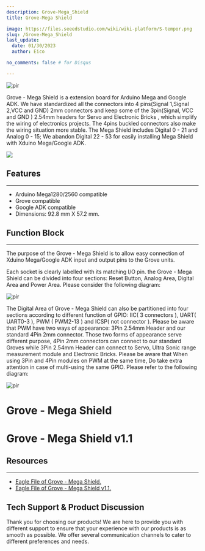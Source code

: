 ```yaml
---
description: Grove-Mega_Shield
title: Grove-Mega Shield

image: https://files.seeedstudio.com/wiki/wiki-platform/S-tempor.png
slug: /Grove-Mega_Shield
last_update:
  date: 01/30/2023  
  author: Eico 

no_comments: false # for Disqus

---
```

<p style={{textAlign: 'center'}}><img src="https://files.seeedstudio.com/wiki/Grove-Mega_Shield/img/500px-Megashieldn1_03.jpg" alt="pir" width={600} height="auto" /></p>

Grove - Mega Shield is a extension board for Arduino Mega and Google ADK. We have standardized all the connectors into 4 pins(Signal 1,Signal 2,VCC and GND) 2mm connectors and keep some of the 3pin(Signal, VCC and GND ) 2.54mm headers for Servo and Electronic Bricks , which simplify the wiring of electronics projects. The 4pins buckled connectors also make the wiring situation more stable. The Mega Shield includes Digital 0 - 21 and Analog 0 - 15; We abandon Digital 22 - 53 for easily installing Mega Shield with Xduino Mega/Google ADK.

<p style={{textAlign: 'center'}}><a href="https://www.seeedstudio.com/Grove-Mega-Shield-v12-p-2539.html" target="_blank"><img src="https://files.seeedstudio.com/wiki/Seeed-WiKi/docs/images/300px-Get_One_Now_Banner-ragular.png" /></a></p>

## Features
---
- Arduino Mega1280/2560 compatible
- Grove compatible
- Google ADK compatible
- Dimensions: 92.8 mm X 57.2 mm.

## Function Block
---
The purpose of the Grove - Mega Shield is to allow easy connection of Xduino Mega/Google ADK input and output pins to the Grove units.

Each socket is clearly labelled with its matching I/O pin. the Grove - Mega Shield can be divided into four sections: Reset Button, Analog Area, Digital Area and Power Area.
Please consider the following diagram:

<p style={{textAlign: 'center'}}><img src="https://files.seeedstudio.com/wiki/Grove-Mega_Shield/img/Megashield001.jpg" alt="pir" width={600} height="auto" /></p>

The Digital Area of Grove - Mega Shield can also be partitioned into four sections according to different function of GPIO: IIC( 3 connectors ), UART( UART0-3 ), PWM ( PWM2-13 ) and ICSP( not connector ). Please be aware that PWM have two ways of appearance: 3Pin 2.54mm Header and our standard 4Pin 2mm connector. Those two forms of appearance serve different purpose, 4Pin 2mm connectors can connect to our standard Groves while 3Pin 2.54mm Header can connect to Servo, Ultra Sonic range measurement module and Electronic Bricks. Please be aware that When using 3Pin and 4Pin modules on PWM at the same time, Do take extra attention in case of multi-using the same GPIO. Please refer to the following diagram:

<p style={{textAlign: 'center'}}><img src="https://files.seeedstudio.com/wiki/Grove-Mega_Shield/img/Megashield002.jpg" alt="pir" width={600} height="auto" /></p>

# Grove - Mega Shield
<div className="altium-ecad-viewer" data-project-src="https://files.seeedstudio.com/wiki/Grove-Mega_Shield/res/Eagle_file_of_Megashield.zip" style={{borderRadius: '0px 0px 4px 4px', height: 500, borderStyle: 'solid', borderWidth: 1, borderColor: 'rgb(241, 241, 241)', overflow: 'hidden', maxWidth: 1280, maxHeight: 700, boxSizing: 'border-box'}}>
</div>


# Grove - Mega Shield v1.1
<div className="altium-ecad-viewer" data-project-src="https://files.seeedstudio.com/wiki/Grove-Mega_Shield/res/Eagle_file_of_Megashield_v1.1.zip" style={{borderRadius: '0px 0px 4px 4px', height: 500, borderStyle: 'solid', borderWidth: 1, borderColor: 'rgb(241, 241, 241)', overflow: 'hidden', maxWidth: 1280, maxHeight: 700, boxSizing: 'border-box'}}>
</div>



## Resources
---
- [Eagle File of Grove - Mega Shield.](https://files.seeedstudio.com/wiki/Grove-Mega_Shield/res/Eagle_file_of_Megashield.zip)
- [Eagle File of Grove - Mega Shield v1.1.](https://files.seeedstudio.com/wiki/Grove-Mega_Shield/res/Eagle_file_of_Megashield_v1.1.zip)

## Tech Support & Product Discussion
Thank you for choosing our products! We are here to provide you with different support to ensure that your experience with our products is as smooth as possible. We offer several communication channels to cater to different preferences and needs.

<div class="button_tech_support_container">
<a href="https://forum.seeedstudio.com/" class="button_forum"></a> 
<a href="https://www.seeedstudio.com/contacts" class="button_email"></a>
</div>

<div class="button_tech_support_container">
<a href="https://discord.gg/eWkprNDMU7" class="button_discord"></a> 
<a href="https://github.com/Seeed-Studio/wiki-documents/discussions/69" class="button_discussion"></a>
</div>